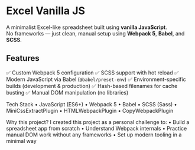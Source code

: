 # Excel Vanilla JS

A minimalist Excel-like spreadsheet built using **vanilla JavaScript**.  
No frameworks — just clean, manual setup using **Webpack 5**, **Babel**, and **SCSS**.

## Features

✅ Custom Webpack 5 configuration
✅ SCSS support with hot reload
✅ Modern JavaScript via Babel (`@babel/preset-env`)
✅ Environment-specific builds (development & production)
✅ Hash-based filenames for cache busting
✅ Manual DOM manipulation (no libraries)

Tech Stack
	•	JavaScript (ES6+)
	•	Webpack 5
	•	Babel
	•	SCSS (Sass)
	•	MiniCssExtractPlugin
	•	HTMLWebpackPlugin
	•	CopyWebpackPlugin

Why this project?
I created this project as a personal challenge to:
	•	Build a spreadsheet app from scratch
	•	Understand Webpack internals
	•	Practice manual DOM work without any frameworks
	•	Set up modern tooling in a minimal way
